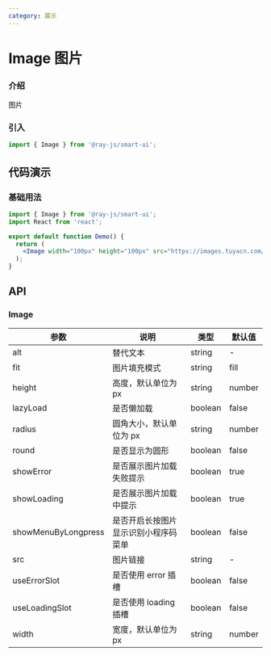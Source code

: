 ```yaml
---
category: 展示
---
```


# Image 图片

### 介绍

图片

### 引入

```jsx
import { Image } from '@ray-js/smart-ui';
```

## 代码演示

### 基础用法

```jsx
import { Image } from '@ray-js/smart-ui';
import React from 'react';

export default function Demo() {
  return (
    <Image width="100px" height="100px" src="https://images.tuyacn.com/rms-static/f350c8a0-0eb2-11ef-8f06-49ae7b2fadcf-1715334722090.jpeg?tyName=cat.jpeg" />
  );
}
```

## API

### Image

| 参数                | 说明                                 | 类型    | 默认值 |
| ------------------- | ------------------------------------ | ------- | ------ |
| alt                 | 替代文本                             | string  | -      |
| fit                 | 图片填充模式                         | string  | fill   |
| height              | 高度，默认单位为 px                  | string  | number | - |
| lazyLoad            | 是否懒加载                           | boolean | false  |
| radius              | 圆角大小，默认单位为 px              | string  | number | 0 |
| round               | 是否显示为圆形                       | boolean | false  |
| showError           | 是否展示图片加载失败提示             | boolean | true   |
| showLoading         | 是否展示图片加载中提示               | boolean | true   |
| showMenuByLongpress | 是否开启长按图片显示识别小程序码菜单 | boolean | false  |
| src                 | 图片链接                             | string  | -      |
| useErrorSlot        | 是否使用 error 插槽                  | boolean | false  |
| useLoadingSlot      | 是否使用 loading 插槽                | boolean | false  |
| width               | 宽度，默认单位为 px                  | string  | number | - |

